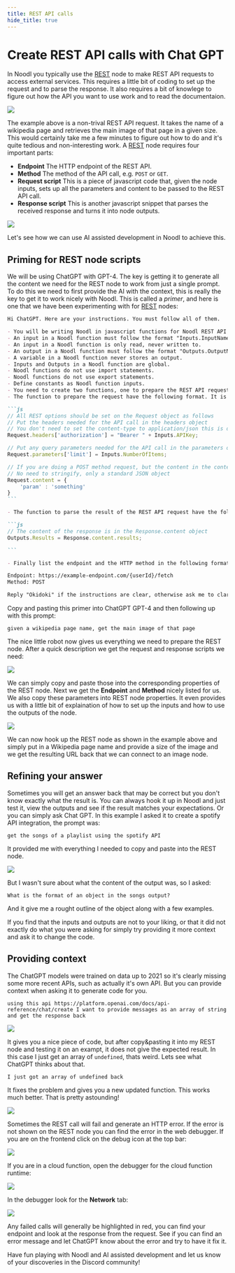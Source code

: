 ```yaml
---
title: REST API calls
hide_title: true
---
```


# Create REST API calls with Chat GPT

In Noodl you typically use the [REST](/nodes/data/rest) node to make REST API requests to access external services. This requires a little bit of coding to set up the request and to parse the response. It also requires a bit of knowlege to figure out how the API you want to use work and to read the documentaion.

<div class="ndl-image-with-background xl">

![](/docs/getting-started/ai-assisted-dev/rest/rest-node.png)

</div>

The example above is a non-trival REST API request. It takes the name of a wikipedia page and retrieves the main image of that page in a given size. This would certainly take me a few minutes to figure out how to do and it's quite tedious and non-interesting work. A [REST](/nodes/data/rest) node requires four important parts:

* **Endpoint** The HTTP endpoint of the REST API.
* **Method** The method of the API call, e.g. `POST` or `GET`.
* **Request script** This is a piece of javascript code that, given the node inputs, sets up all the parameters and content to be passed to the REST API call.
* **Response script** This is another javascript snippet that parses the received response and turns it into node outputs.

<div class="ndl-image-with-background l">

![](/docs/getting-started/ai-assisted-dev/rest/screenshot.png)

</div>

Let's see how we can use AI assisted development in Noodl to achieve this.

## Priming for REST node scripts

We will be using ChatGPT with GPT-4. The key is getting it to generate all the content we need for the REST node to work from just a single prompt. To do this we need to first provide the AI with the context, this is really the key to get it to work nicely with Noodl. This is called a _primer_, and here is one that we have been experimenting with for [REST](/nodes/data/rest) nodes:

````markdown
Hi ChatGPT. Here are your instructions. You must follow all of them.

- You will be writing Noodl in javascript functions for Noodl REST API calls.
- An input in a Noodl function must follow the format "Inputs.InputName".
- An input in a Noodl function is only read, never written to.
- An output in a Noodl function must follow the format "Outputs.OutputName = value".
- A variable in a Noodl function never stores an output.
- Inputs and Outputs in a Noodl function are global.
- Noodl functions do not use import statements.
- Noodl functions do not use export statements.
- Define constants as Noodl function inputs.
- You need to create two functions, one to prepare the REST API request and one to process the response.
- The function to prepare the request have the following format. It is called the "Request script". You don't need to wrap it in a function, just the javascript code. 

```js
// All REST options should be set on the Request object as follows
// Put the headers needed for the API call in the headers object
// You don't need to set the content-type to application/json this is done automatically
Request.headers['authorization'] = "Bearer " + Inputs.APIKey;

// Put any query parameters needed for the API call in the parameters object
Request.parameters['limit'] = Inputs.NumberOfItems;

// If you are doing a POST method request, but the content in the content object
// No need to stringify, only a standard JSON object
Request.content = {
    'param' : 'something'
}
```

- The function to parse the result of the REST API request have the following format.  It is called the "Response script". You don't need to wrap it in a function, just the javascript code.

```js
// The content of the response is in the Response.content object
Outputs.Results = Response.content.results;

```

- Finally list the endpoint and the HTTP method in the following format. The endpoint can contain parameters using the {paramName} syntax.

Endpoint: https://example-endpoint.com/{userId}/fetch
Method: POST

Reply "Okidoki" if the instructions are clear, otherwise ask me to clarify
````

Copy and pasting this primer into ChatGPT GPT-4 and then following up with this prompt:

```
given a wikipedia page name, get the main image of that page
```

The nice little robot now gives us everything we need to prepare the REST node. After a quick description we get the request and response scripts we need:

<div class="ndl-image-with-background xl">

![](/docs/getting-started/ai-assisted-dev/rest/gpt-1.png)

</div>

We can simply copy and paste those into the corresponding properties of the REST node. Next we get the **Endpoint** and **Method** nicely listed for us. We also copy these parameters into REST node properties. It even provides us with a little bit of explaination of how to set up the inputs and how to use the outputs of the node.

<div class="ndl-image-with-background xl">

![](/docs/getting-started/ai-assisted-dev/rest/gpt-2.png)

</div>

We can now hook up the REST node as shown in the example above and simply put in a Wikipedia page name and provide a size of the image and we get the resulting URL back that we can connect to an image node.

## Refining your answer

Sometimes you will get an answer back that may be correct but you don't know exactly what the result is. You can always hook it up in Noodl and just test it, view the outputs and see if the result matches your expectations. Or you can simply ask Chat GPT. In this example I asked it to create a spotify API integration, the prompt was:

```
get the songs of a playlist using the spotify API
```

It provided me with everything I needed to copy and paste into the REST node.

<div class="ndl-image-with-background xl">

![](/docs/getting-started/ai-assisted-dev/rest/gpt-3.png)

</div>

But I wasn't sure about what the content of the output was, so I asked:

```
What is the format of an object in the songs output?
```

And it give me a rought outline of the object along with a few examples. 

If you find that the inputs and outputs are not to your liking, or that it did not exactly do what you were asking for simply try providing it more context and ask it to change the code.

## Providing context

The ChatGPT models were trained on data up to 2021 so it's clearly missing some more recent APIs, such as actually it's own API. But you can provide context when asking it to generate code for you.

```
using this api https://platform.openai.com/docs/api-reference/chat/create I want to provide messages as an array of string and get the response back
```

<div class="ndl-image-with-background xl">

![](/docs/getting-started/ai-assisted-dev/rest/gpt-4.png)

</div>

It gives you a nice piece of code, but after copy&pasting it into my REST node and testing it on an exampt, it does not give the expected result. In this case I just get an array of `undefined`, thats weird. Lets see what ChatGPT thinks about that.

```
I just got an array of undefined back 
```

It fixes the problem and gives you a new updated function. This works much better. That is pretty astounding!

<div class="ndl-image-with-background xl">

![](/docs/getting-started/ai-assisted-dev/rest/gpt-5.png)

</div>

Sometimes the REST call will fail and generate an HTTP error. If the error is not shown on the REST node you can find the error in the web debugger. If you are on the frontend click on the debug icon at the top bar:

<div class="ndl-image-with-background m">

![](/docs/getting-started/ai-assisted-dev/rest/debug-1.png)

</div>

If you are in a cloud function, open the debugger for the cloud function runtime:

<div class="ndl-image-with-background m">

![](/docs/getting-started/ai-assisted-dev/rest/debug-2.png)

</div>

In the debugger look for the **Network** tab:

<div class="ndl-image-with-background m">

![](/docs/getting-started/ai-assisted-dev/rest/network.png)

</div>

Any failed calls will generally be highlighted in red, you can find your endpoint and look at the response from the request. See if you can find an error message and let ChatGPT know about the error and try to have it fix it.

Have fun playing with Noodl and AI assisted development and let us know of your discoveries in the Discord community!









